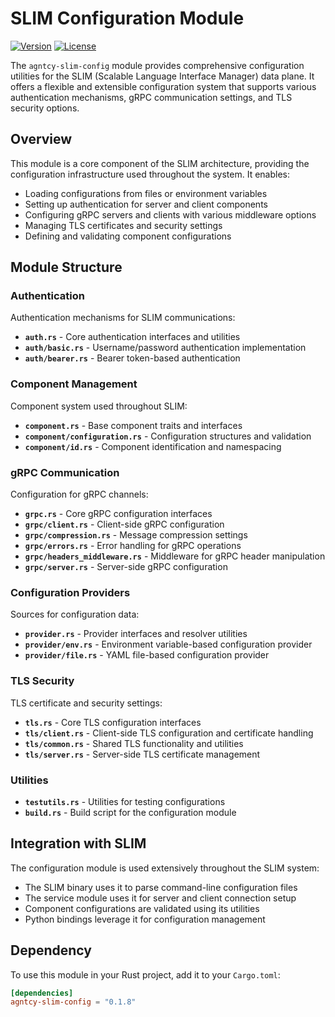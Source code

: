 # SLIM Configuration Module

[![Version](https://img.shields.io/badge/version-0.1.8-blue.svg)](https://github.com/agntcy/slim/tree/main/data-plane/core/config)
[![License](https://img.shields.io/badge/license-Apache%202.0-blue.svg)](LICENSE)

The `agntcy-slim-config` module provides comprehensive configuration utilities
for the SLIM (Scalable Language Interface Manager) data plane. It offers a
flexible and extensible configuration system that supports various
authentication mechanisms, gRPC communication settings, and TLS security
options.

## Overview

This module is a core component of the SLIM architecture, providing the
configuration infrastructure used throughout the system. It enables:

- Loading configurations from files or environment variables
- Setting up authentication for server and client components
- Configuring gRPC servers and clients with various middleware options
- Managing TLS certificates and security settings
- Defining and validating component configurations

## Module Structure

### Authentication

Authentication mechanisms for SLIM communications:

- **`auth.rs`** - Core authentication interfaces and utilities
- **`auth/basic.rs`** - Username/password authentication implementation
- **`auth/bearer.rs`** - Bearer token-based authentication

### Component Management

Component system used throughout SLIM:

- **`component.rs`** - Base component traits and interfaces
- **`component/configuration.rs`** - Configuration structures and validation
- **`component/id.rs`** - Component identification and namespacing

### gRPC Communication

Configuration for gRPC channels:

- **`grpc.rs`** - Core gRPC configuration interfaces
- **`grpc/client.rs`** - Client-side gRPC configuration
- **`grpc/compression.rs`** - Message compression settings
- **`grpc/errors.rs`** - Error handling for gRPC operations
- **`grpc/headers_middleware.rs`** - Middleware for gRPC header manipulation
- **`grpc/server.rs`** - Server-side gRPC configuration

### Configuration Providers

Sources for configuration data:

- **`provider.rs`** - Provider interfaces and resolver utilities
- **`provider/env.rs`** - Environment variable-based configuration provider
- **`provider/file.rs`** - YAML file-based configuration provider

### TLS Security

TLS certificate and security settings:

- **`tls.rs`** - Core TLS configuration interfaces
- **`tls/client.rs`** - Client-side TLS configuration and certificate handling
- **`tls/common.rs`** - Shared TLS functionality and utilities
- **`tls/server.rs`** - Server-side TLS certificate management

### Utilities

- **`testutils.rs`** - Utilities for testing configurations
- **`build.rs`** - Build script for the configuration module

## Integration with SLIM

The configuration module is used extensively throughout the SLIM system:

- The SLIM binary uses it to parse command-line configuration files
- The service module uses it for server and client connection setup
- Component configurations are validated using its utilities
- Python bindings leverage it for configuration management

## Dependency

To use this module in your Rust project, add it to your `Cargo.toml`:

```toml
[dependencies]
agntcy-slim-config = "0.1.8"
```
